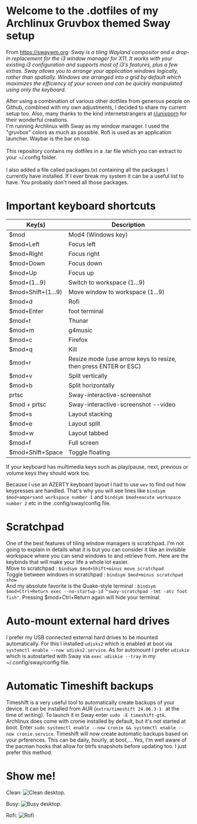 # Welcome to the .dotfiles of my Archlinux Gruvbox themed Sway setup

From https://swaywm.org: _Sway is a tiling Wayland compositor and a drop-in replacement for the i3 window manager for X11. It works with your existing i3 configuration and supports most of i3's features, plus a few extras.
Sway allows you to arrange your application windows logically, rather than spatially. Windows are arranged into a grid by default which maximizes the efficiency of your screen and can be quickly manipulated using only the keyboard._

After using a combination of various other dotfiles from generous people on Github, combined with my own adjustments, I decided to share my current setup too. Also, many thanks to the kind internetstrangers at <A HREF="https://www.reddit.com/r/unixporn/">r/unixporn</A> for their wonderful creations.<BR />
I'm running Archlinux with Sway as my window manager. I used the "gruvbox" colors as much as possible.  Rofi is used as an application launcher.  Waybar is the bar on top.<BR />
<BR />
This repository contains my dotfiles in a .tar file which you can extract to your ~/.config folder.<BR />
<BR />
I also added a file called packages.txt containing all the packages I currently have installed.  If I ever break my system it can be a useful list to have.  You probably don't need all those packages.

# Important keyboard shortcuts

| Key(s) | Description |
| --- | --- |
| $mod | Mod4 (Windows key) |
| $mod+Left | Focus left |
| $mod+Right | Focus right |
| $mod+Down | Focus down |
| $mod+Up | Focus up |
| $mod+(1...9) | Switch to workspace (1...9) |
| $mod+Shift+(1...9) | Move window to workspace (1...9) |
| $mod+d | Rofi |
| $mod+Enter | foot terminal |
| $mod+t | Thunar |
| $mod+m | g4music |
| $mod+c | Firefox |
| $mod+q | Kill |
| $mod+r | Resize mode (use arrow keys to resize, then press ENTER or ESC) |
| $mod+v | Split vertically |
| $mod+b | Split horizontally | 
| prtsc | Sway-interactive-screenshot |
| $mod + prtsc | Sway-interactive-screenshot --video |
| $mod+s | Layout stacking |
| $mod+e | Layout split |
| $mod+w | Layout tabbed |
| $mod+f | Full screen |
| $mod+Shift+Space | Toggle floating |

If your keyboard has multimedia keys such as play/pause, next, previous or volume keys they should work too.

Because I use an AZERTY keyboard layout I had to use ```wev``` to find out how keypresses are handled.  That's why you will see lines like ```bindsym $mod+ampersand workspace number 1``` and ```bindsym $mod+eacute workspace number 2``` etc in the .config/sway/config file.<BR />


# Scratchpad
One of the best features of tiling window managers is scratchpad.  I'm not going to explain in details what it is but you can consider it like an invisible workspace where you can send windows to and retrieve from.  Here are the keybinds that will make your life a whole lot easier.<BR />
Move to scratchpad : ```bindsym $mod+Shift+minus move scratchpad```<BR />
Toggle between windows in scratchpad : ```bindsym $mod+minus scratchpad show```<BR />
And my absolute favorite is the Quake-style terminal : ```bindsym $mod+Ctrl+Return exec --no-startup-id "sway-scratchpad -tmt -atc foot fish"```. Pressing $mod+Ctrl+Return again will hide your terminal.  <BR />

# Auto-mount external hard drives
I prefer my USB connected external hard drives to be mounted automatically.  For this I installed ```udisks2``` which is enabled at boot via ```systemctl enable --now udisks2.service```.  As for automount I prefer ```udiskie``` which is autostarted with Sway via ```exec udiskie --tray``` in my ~/.config/sway/config file.

# Automatic Timeshift backups
Timeshift is a very useful tool to automatically create backups of your device.   It can be installed from AUR (```extra/timeshift 24.06.3-1 ``` at the time of writing).  To launch it in Sway enter ```sudo -E timeshift-gtk```. <BR />
Archlinux does come with cronie installed by default, but it's not started at boot.  Enter ```sudo systemctl enable --now cronie && systemctl enable --now cronie.service```.  Timeshift will now create automatic backups based on your prferences.  This can be daily, hourly, at boot,...  Yes, I'm well aware of the pacman hooks that allow for btrfs snapshots before updating too.  I just prefer this method.<BR />

# Show me!
Clean:
![Clean desktop.](https://github.com/himselfish/dotfiles/blob/main/desktop_clean.png)

Busy:
![Busy desktop.](https://github.com/himselfish/dotfiles/blob/main/desktop_fake_busy.png)

Rofi:
![Rofi](https://github.com/himselfish/dotfiles/blob/main/desktop_rofi.png)
